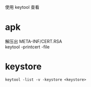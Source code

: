 使用 keytool 查看
# apk
解压出 META-INF/CERT.RSA  
    keytool -printcert -file <filename>
    
# keystore
    keytool -list -v -keystore <keystore>